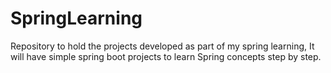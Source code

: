 # SpringLearning
Repository to hold the projects developed as part of my spring learning, It will have simple spring boot projects to learn Spring concepts step by step.
